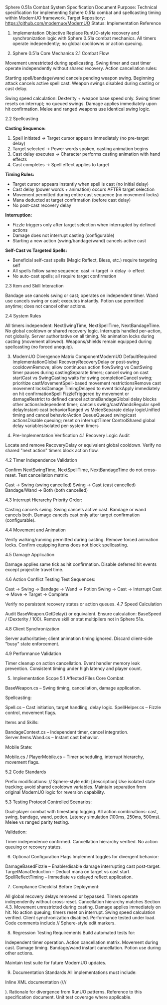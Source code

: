 Sphere 0.51a Combat System Specification
Document Purpose: Technical specification for implementing Sphere 0.51a combat and spellcasting timing within ModernUO framework.
Target Repository: https://github.com/modernuo/ModernUO
Status: Implementation Reference

1. Implementation Objective
Replace RunUO-style recovery and synchronization logic with Sphere 0.51a combat mechanics. All timers operate independently; no global cooldowns or action queuing.

2. Sphere 0.51a Core Mechanics
2.1 Combat Flow

Movement unrestricted during spellcasting.
Swing timer and cast timer operate independently without shared recovery.
Action cancellation rules:

Starting spell/bandage/wand cancels pending weapon swing.
Beginning attack cancels active spell cast.
Weapon swings disabled during casting or cast delay.


Swing speed calculation: Dexterity + weapon base speed only.
Swing timer resets on interrupt; no queued swings.
Damage applies immediately upon hit confirmation.
Melee and ranged weapons use identical swing logic.

2.2 Spellcasting

**Casting Sequence:**
1. Spell initiated → Target cursor appears immediately (no pre-target delay)
2. Target selected → Power words spoken, casting animation begins
3. Cast delay executes → Character performs casting animation with hand effects
4. Cast completes → Spell effect applies to target

**Timing Rules:**
- Target cursor appears instantly when spell is cast (no initial delay)
- Cast delay (power words + animation) occurs AFTER target selection
- Movement permitted during entire cast sequence (no movement locks)
- Mana deducted at target confirmation (before cast delay)
- No post-cast recovery delay

**Interruption:**
- Fizzle triggers only after target selection when interrupted by defined actions
- Damage does not interrupt casting (configurable)
- Starting a new action (swing/bandage/wand) cancels active cast

**Self-Cast vs Targeted Spells:**
- Beneficial self-cast spells (Magic Reflect, Bless, etc.) require targeting self
- All spells follow same sequence: cast → target → delay → effect
- No auto-cast spells; all require target confirmation

2.3 Item and Skill Interaction

Bandage use cancels swing or cast; operates on independent timer.
Wand use cancels swing or cast; executes instantly.
Potion use permitted anytime; does not cancel other actions.

2.4 System Rules

All timers independent: NextSwingTime, NextSpellTime, NextBandageTime.
No global cooldown or shared recovery logic.
Interrupts handled per-action, not globally.
Server authoritative on all timing.
No animation locks during casting (movement allowed).
Weapons/shields remain equipped during spellcasting (no forced unequip).


3. ModernUO Divergence Matrix
ComponentModernUO DefaultRequired ImplementationGlobal RecoveryRecoveryDelay or post-swing cooldownRemove; allow continuous action flowSwing vs CastSwing timer pauses during castingSeparate timers; cancel swing on cast startCast vs SwingCasting waits for swing completionCancel swing; prioritize castMovementSpell-based movement restrictionsRemove cast movement locksDamage TimingDelayed to event tickApply immediately on hit confirmationSpell FizzleTriggered by movement or damageRestrict to defined cancel actionsBandageGlobal delay blocks other actionsIndependent timer; cancels swing/castWandsRegular spell delayInstant-cast behaviorRanged vs MeleeSeparate delay logicUnified timing and cancel behaviorAction QueueQueued swing/cast actionsDisable queuing; reset on interruptTimer ControlShared global delay variablesIsolated per-system timers

4. Pre-Implementation Verification
4.1 Recovery Logic Audit

Locate and remove RecoveryDelay or equivalent global cooldown.
Verify no shared "next action" timers block action flow.

4.2 Timer Independence Validation

Confirm NextSwingTime, NextSpellTime, NextBandageTime do not cross-reset.
Test cancellation matrix:

Cast → Swing (swing cancelled)
Swing → Cast (cast cancelled)
Bandage/Wand → Both (both cancelled)



4.3 Interrupt Hierarchy
Priority Order:

Casting cancels swing.
Swing cancels active cast.
Bandage or wand cancels both.
Damage cancels cast only after target confirmation (configurable).

4.4 Movement and Animation

Verify walking/running permitted during casting.
Remove forced animation locks.
Confirm equipping items does not block spellcasting.

4.5 Damage Application

Damage applies same tick as hit confirmation.
Disable deferred hit events except projectile travel time.

4.6 Action Conflict Testing
Test Sequences:

Cast → Swing → Bandage → Wand → Potion
Swing → Cast → Interrupt
Cast → Move → Target → Complete

Verify no persistent recovery states or action queues.
4.7 Speed Calculation

Audit BaseWeapon.GetDelay() or equivalent.
Ensure calculation: BaseSpeed / (Dexterity / 100).
Remove skill or stat multipliers not in Sphere 51a.

4.8 Client Synchronization

Server authoritative; client animation timing ignored.
Discard client-side "busy" state enforcement.

4.9 Performance Validation

Timer cleanup on action cancellation.
Event handler memory leak prevention.
Consistent timing under high latency and player count.


5. Implementation Scope
5.1 Affected Files
Core Combat:

BaseWeapon.cs – Swing timing, cancellation, damage application.

Spellcasting:

Spell.cs – Cast initiation, target handling, delay logic.
SpellHelper.cs – Fizzle control, movement flags.

Items and Skills:

BandageContext.cs – Independent timer, cancel integration.
Server.Items.Wand.cs – Instant cast behavior.

Mobile State:

Mobile.cs / PlayerMobile.cs – Timer scheduling, interrupt hierarchy, movement flags.

5.2 Code Standards

Prefix modifications: // Sphere-style edit: [description]
Use isolated state tracking; avoid shared cooldown variables.
Maintain separation from original ModernUO logic for reversion capability.

5.3 Testing Protocol
Controlled Scenarios:

Dual-player combat with timestamp logging.
All action combinations: cast, swing, bandage, wand, potion.
Latency simulation (100ms, 250ms, 500ms).
Melee vs ranged parity testing.

Validation:

Timer independence confirmed.
Cancellation hierarchy verified.
No action queuing or recovery states.


6. Optional Configuration Flags
Implement toggles for divergent behavior:

DamageBasedFizzle – Enable/disable damage interrupting cast post-target.
TargetManaDeduction – Deduct mana on target vs cast start.
SpellReflectTiming – Immediate vs delayed reflect application.


7. Compliance Checklist
Before Deployment:

 All global recovery delays removed or bypassed.
 Timers operate independently without cross-reset.
 Cancellation hierarchy matches Section 4.3.
 Movement unrestricted during casting.
 Damage applies immediately on hit.
 No action queuing; timers reset on interrupt.
 Swing speed calculation verified.
 Client synchronization disabled.
 Performance tested under load.
 Code comments include // Sphere-style edit markers.


8. Regression Testing Requirements
Build automated tests for:

Independent timer operation.
Action cancellation matrix.
Movement during cast.
Damage timing.
Bandage/wand instant cancellation.
Potion use during other actions.

Maintain test suite for future ModernUO updates.

9. Documentation Standards
All implementations must include:

Inline XML documentation (/// <summary>).
Rationale for divergence from RunUO patterns.
Reference to this specification document.
Unit test coverage where applicable.

